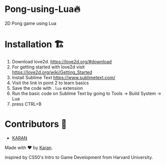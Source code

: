 # Pong-using-Lua:fire:
2D Pong game using Lua

# Installation :building_construction:
1. Download love2d. https://love2d.org/#download
2. For getting started with love2d visit https://love2d.org/wiki/Getting_Started
3. Install Sublime Text https://www.sublimetext.com/
4. Visit the link in point 2 to learn basics 
5. Save the code with `.lua` extension
6. Run the basic code on Sublime Text by going to Tools -> Build System -> Lua
7. press CTRL+B
# Contributors :construction_worker:

* [KARAN](https://github.com/FlashTech-dev)

Made with :heart: by [Karan](https://github.com/FlashTech-dev).


inspired by CS50's Intro to Game Development from Harvard University.
